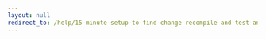 ```yaml
---
layout: null
redirect_to: /help/15-minute-setup-to-find-change-recompile-and-test-an-arm-or-x86-linux-kernel-change-in-12-seconds/
---
```

